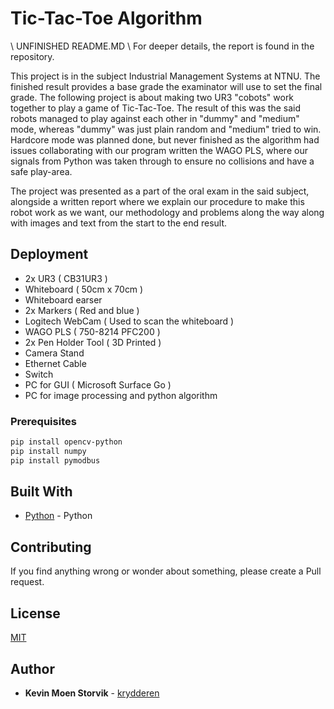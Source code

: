 # Tic-Tac-Toe Algorithm

\\ UNFINISHED README.MD
\\ For deeper details, the report is found in the repository. 

This project is in the subject Industrial Management Systems at NTNU. The finished result provides a base grade the examinator will use to set the final grade. The following project is about making two UR3 "cobots" work together to play a game of Tic-Tac-Toe. The result of this was the said robots managed to play against each other in "dummy" and "medium" mode, whereas "dummy" was just plain random and "medium" tried to win. Hardcore mode was planned done, but never finished as the algorithm had issues collaborating with our program written the WAGO PLS, where our signals from Python was taken through to ensure no collisions and have a safe play-area. 

The project was presented as a part of the oral exam in the said subject, alongside a written report where we explain our procedure to make this robot work as we want, our methodology and problems along the way along with images and text from the start to the end result. 

## Deployment
  
* 2x UR3              ( CB31UR3 )
* Whiteboard          ( 50cm x 70cm )
* Whiteboard earser
* 2x Markers          ( Red and blue )
* Logitech WebCam     ( Used to scan the whiteboard )
* WAGO PLS            ( 750-8214 PFC200 )
* 2x Pen Holder Tool  ( 3D Printed )
* Camera Stand
* Ethernet Cable
* Switch 
* PC for GUI          ( Microsoft Surface Go )
* PC for image processing and python algorithm

### Prerequisites
```bash
pip install opencv-python
pip install numpy
pip install pymodbus
```
## Built With

* [Python](https://www.python.org/) - Python

## Contributing

If you find anything wrong or wonder about something, please create a Pull request. 

## License

[MIT](https://choosealicense.com/licenses/mit/)

## Author

* **Kevin Moen Storvik** - [krydderen](https://github.com/krydderen)

